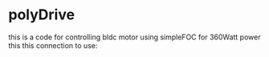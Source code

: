 # polyDrive
this is a code for controlling bldc motor using simpleFOC for 360Watt power
this this connection to use:
